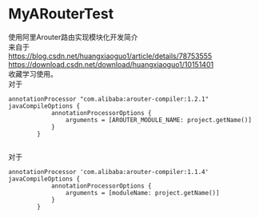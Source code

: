 # MyARouterTest
使用阿里Arouter路由实现模块化开发简介<br>
来自于<br>
https://blog.csdn.net/huangxiaoguo1/article/details/78753555 <br>
https://download.csdn.net/download/huangxiaoguo1/10151401 <br>
收藏学习使用。<br>
对于 <br>
```
annotationProcessor "com.alibaba:arouter-compiler:1.2.1" 
javaCompileOptions { 
            annotationProcessorOptions {
                arguments = [AROUTER_MODULE_NAME: project.getName()]
            }
        }
        
```
对于
```
annotationProcessor 'com.alibaba:arouter-compiler:1.1.4'
javaCompileOptions {
            annotationProcessorOptions {
                arguments = [moduleName: project.getName()]
            }
        }
```
